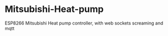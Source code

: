 # Mitsubishi-Heat-pump
ESP8266 Mitsubishi Heat pump controller, with web sockets screaming and mqtt
